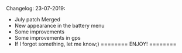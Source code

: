 
Changelog: 23-07-2019: 
* July patch Merged
* New appearance in the battery menu
* Some improvements
* Some improvements in gps
* If I forgot something, let me know;)
======== ENJOY! ========
